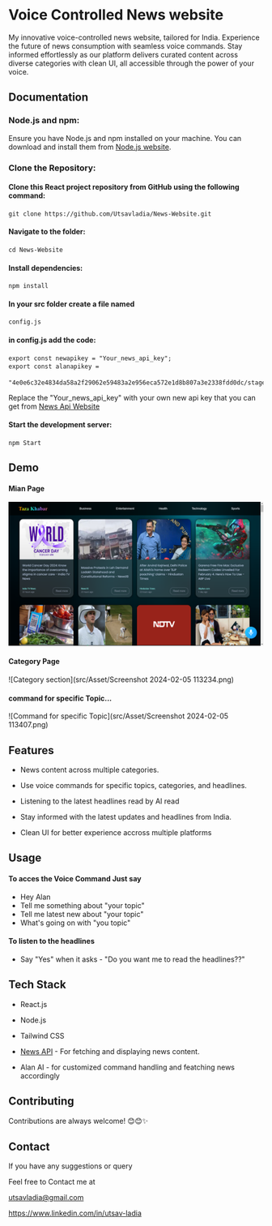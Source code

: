 
# Voice Controlled News website

My innovative voice-controlled news website, tailored for India. Experience the future of news consumption with seamless voice commands. 
Stay informed effortlessly as our platform delivers curated content across diverse categories with clean UI, all accessible through the power of your voice.


## Documentation

### Node.js and npm:

Ensure you have Node.js and npm installed on your machine. You can download and install them from [Node.js website](https://nodejs.org/en).

### Clone the Repository:
#### Clone this React project repository from GitHub using the following command:
```
git clone https://github.com/Utsavladia/News-Website.git

```
#### Navigate to the folder:
```
cd News-Website
```
#### Install dependencies:
```
npm install
```
#### In your src folder create a file named 
```
config.js
```
#### in config.js add the code:
```
export const newapikey = "Your_news_api_key";
export const alanapikey =
  "4e0e6c32e4834da58a2f29062e59483a2e956eca572e1d8b807a3e2338fdd0dc/stage";

```
Replace the "Your_news_api_key" with your own new api key that you can get from [News Api Website](https://newsapi.org/)

#### Start the development server:
```
npm Start
```





## Demo
#### Mian Page
![Main Page](src/Asset/main_page.png)


#### Category Page
![Category section](src/Asset/Screenshot 2024-02-05 113234.png)


#### command for specific Topic...
![Command for specific Topic](src/Asset/Screenshot 2024-02-05 113407.png)


## Features

- News content across multiple categories.
- Use voice commands for specific topics, categories, and headlines.

- Listening to the latest headlines read by AI read
- Stay informed with the latest updates and headlines from India.

- Clean UI for better experience accross multiple platforms

## Usage


#### To acces the Voice Command Just say
- Hey Alan
- Tell me something about "your topic"
- Tell me latest new about "your topic"
- What's going on with "you topic"

#### To listen to the headlines
- Say "Yes" when it asks - "Do you want me to read the headlines??"




## Tech Stack

- React.js
- Node.js
- Tailwind CSS
- [News API](https://newsapi.org/) - For fetching and displaying news content.

- Alan AI - for customized command handling and featching news accordingly




## Contributing

Contributions are always welcome! 😊😊✨




## Contact

If you have any suggestions or query

Feel free to Contact me at

utsavladia@gmail.com

https://www.linkedin.com/in/utsav-ladia


